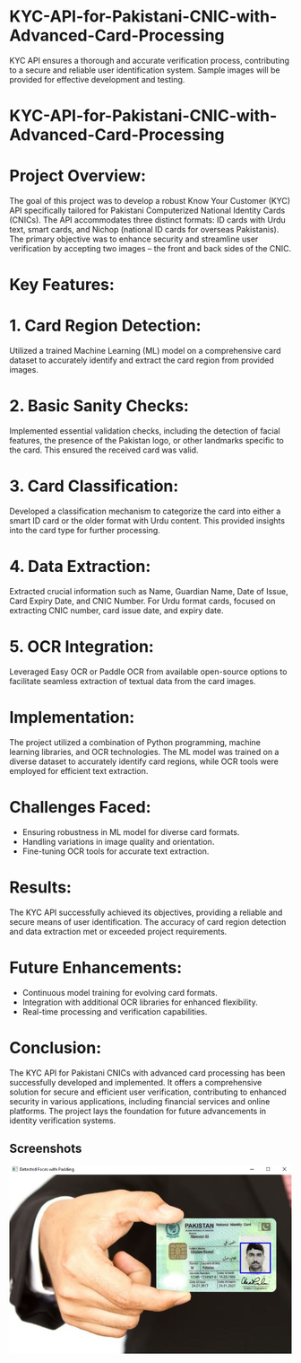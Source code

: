 # KYC-API-for-Pakistani-CNIC-with-Advanced-Card-Processing
KYC API ensures a thorough and accurate verification process, contributing to a secure and reliable user identification system. Sample images will be provided for effective development and testing.

# KYC-API-for-Pakistani-CNIC-with-Advanced-Card-Processing

# Project Overview:

The goal of this project was to develop a robust Know Your Customer (KYC) API specifically tailored for Pakistani Computerized National Identity Cards (CNICs). The API accommodates three distinct formats: ID cards with Urdu text, smart cards, and Nichop (national ID cards for overseas Pakistanis). The primary objective was to enhance security and streamline user verification by accepting two images – the front and back sides of the CNIC.



# Key Features:
# 1. Card Region Detection:
 Utilized a trained Machine Learning (ML) model on a comprehensive card dataset to accurately identify and extract the card region from provided images.

# 2. Basic Sanity Checks:
Implemented essential validation checks, including the detection of facial features, the presence of the Pakistan logo, or other landmarks specific to the card. This ensured the received card was valid.

# 3. Card Classification:
Developed a classification mechanism to categorize the card into either a smart ID card or the older format with Urdu content. This provided insights into the card type for further processing.

# 4. Data Extraction:
Extracted crucial information such as Name, Guardian Name, Date of Issue, Card Expiry Date, and CNIC Number. For Urdu format cards, focused on extracting CNIC number, card issue date, and expiry date.

# 5. OCR Integration:
Leveraged Easy OCR or Paddle OCR from available open-source options to facilitate seamless extraction of textual data from the card images.

# Implementation:

The project utilized a combination of Python programming, machine learning libraries, and OCR technologies. The ML model was trained on a diverse dataset to accurately identify card regions, while OCR tools were employed for efficient text extraction.

# Challenges Faced:

- Ensuring robustness in ML model for diverse card formats.
- Handling variations in image quality and orientation.
- Fine-tuning OCR tools for accurate text extraction.

# Results:

The KYC API successfully achieved its objectives, providing a reliable and secure means of user identification. The accuracy of card region detection and data extraction met or exceeded project requirements.

# Future Enhancements:

- Continuous model training for evolving card formats.
- Integration with additional OCR libraries for enhanced flexibility.
- Real-time processing and verification capabilities.

# Conclusion:
The KYC API for Pakistani CNICs with advanced card processing has been successfully developed and implemented. It offers a comprehensive solution for secure and efficient user verification, contributing to enhanced security in various applications, including financial services and online platforms. The project lays the foundation for future advancements in identity verification systems.



## Screenshots

![Face Detection FOr Validation Of Card](https://github.com/mzaid295/KYC-API-for-Pakistani-CNIC-with-Advanced-Card-Processing/blob/main/Detected%20Face.JPG)

